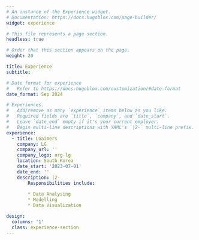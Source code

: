 ```yaml
---
# An instance of the Experience widget.
# Documentation: https://docs.hugoblox.com/page-builder/
widget: experience

# This file represents a page section.
headless: true

# Order that this section appears on the page.
weight: 20

title: Experience
subtitle:

# Date format for experience
#   Refer to https://docs.hugoblox.com/customization/#date-format
date_format: Sep 2024

# Experiences.
#   Add/remove as many `experience` items below as you like.
#   Required fields are `title`, `company`, and `date_start`.
#   Leave `date_end` empty if it's your current employer.
#   Begin multi-line descriptions with YAML's `|2-` multi-line prefix.
experience:
  - title: LGaimers
    company: LG
    company_url: ''
    company_logo: org-lg
    location: South Korea
    date_start: '2023-07-01'
    date_end: ''
    description: |2-
        Responsibilities include:
        
        * Data Analysing
        * Modelling
        * Data Visualization

design:
  columns: '1'
  class: experience-section
---
```

